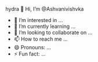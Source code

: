 hydra 👋 Hi, I’m @Ashvanivishvka
- 👀 I’m interested in ...
- 🌱 I’m currently learning ...
- 💞️ I’m looking to collaborate on ...
- 📫 How to reach me ...
- 😄 Pronouns: ...
- ⚡ Fun fact: ...

<!---
Ashvanivishvka/Ashvanivishvka is a ✨ special ✨ repository because its `README.md` (this file) appears on your GitHub profile.
You can click the Preview link to take a look at your changes.
--->
